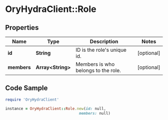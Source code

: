 # OryHydraClient::Role

## Properties

Name | Type | Description | Notes
------------ | ------------- | ------------- | -------------
**id** | **String** | ID is the role&#39;s unique id. | [optional] 
**members** | **Array&lt;String&gt;** | Members is who belongs to the role. | [optional] 

## Code Sample

```ruby
require 'OryHydraClient'

instance = OryHydraClient::Role.new(id: null,
                                 members: null)
```


